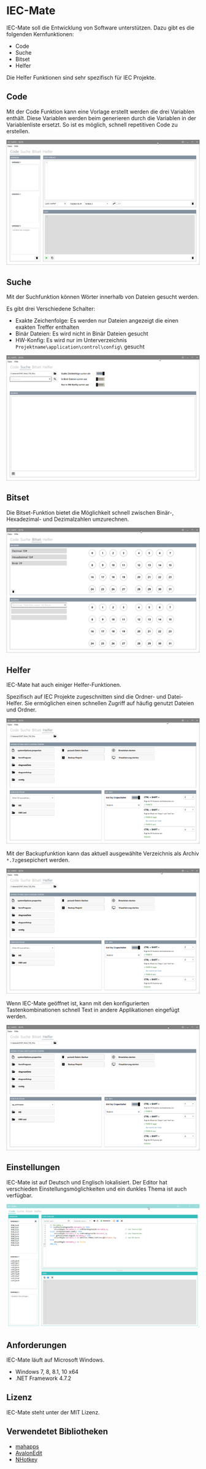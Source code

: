# IEC-Mate
IEC-Mate soll die Entwicklung von Software unterstützen. Dazu gibt es die folgenden Kernfunktionen:

- Code
- Suche
- Bitset
- Helfer

Die Helfer Funktionen sind sehr spezifisch für IEC Projekte.

## Code

Mit der Code Funktion kann eine Vorlage erstellt werden die drei Variablen enthält. Diese Variablen werden beim generieren durch die Variablen in der Variablenliste ersetzt. So ist es möglich, schnell repetitiven Code zu erstellen.

![code](https://github.com/MrReSc/IEC-Mate/blob/master/screenshots/code.gif?raw=true)

## Suche

Mit der Suchfunktion können Wörter innerhalb von Dateien gesucht werden.

Es gibt drei Verschiedene Schalter:

- Exakte Zeichenfolge: Es werden nur Dateien angezeigt die einen exakten Treffer enthalten
- Binär Dateien: Es wird nicht in Binär Dateien gesucht
- HW-Konfig: Es wird nur im Unterverzeichnis  `Projektname\application\control\config\` gesucht

![code](https://github.com/MrReSc/IEC-Mate/blob/master/screenshots/suche.gif?raw=true)

## Bitset

Die Bitset-Funktion bietet die Möglichkeit schnell zwischen Binär-, Hexadezimal- und Dezimalzahlen umzurechnen.

![code](https://github.com/MrReSc/IEC-Mate/blob/master/screenshots/bitset.gif?raw=true)

## Helfer

IEC-Mate hat auch einiger Helfer-Funktionen. 

Spezifisch auf IEC Projekte zugeschnitten sind die Ordner- und Datei-Helfer. Sie ermöglichen einen schnellen Zugriff auf häufig genutzt Dateien und Ordner.

![code](https://github.com/MrReSc/IEC-Mate/blob/master/screenshots/helper_folder.gif?raw=true)

Mit der Backupfunktion kann das aktuell ausgewählte Verzeichnis als Archiv `*.7z`gesepichert werden.

![code](https://github.com/MrReSc/IEC-Mate/blob/master/screenshots/helper_backup.gif?raw=true)

Wenn IEC-Mate geöffnet ist, kann mit den konfigurierten Tastenkombinationen schnell Text in andere Applikationen eingefügt werden.

![code](https://github.com/MrReSc/IEC-Mate/blob/master/screenshots/helper_hotkey.gif?raw=true)

## Einstellungen

IEC-Mate ist auf Deutsch und Englisch lokalisiert. Der Editor hat verschieden Einstellungsmöglichkeiten und ein dunkles Thema ist auch verfügbar.

![code](https://github.com/MrReSc/IEC-Mate/blob/master/screenshots/settings.gif?raw=true)

## Anforderungen

IEC-Mate läuft auf Microsoft Windows.

- Windows 7, 8, 8.1, 10 x64
- .NET Framework 4.7.2

## Lizenz

IEC-Mate steht unter der MIT Lizenz.

## Verwendetet Bibliotheken

- [mahapps](https://github.com/MahApps/MahApps.Metro)
- [AvalonEdit](https://github.com/icsharpcode/AvalonEdit)
- [NHotkey](https://github.com/thomaslevesque/NHotkey)
